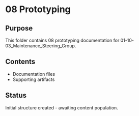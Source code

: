# 08 Prototyping

## Purpose
This folder contains 08 prototyping documentation for 01-10-03_Maintenance_Steering_Group.

## Contents
- Documentation files
- Supporting artifacts

## Status
Initial structure created - awaiting content population.
